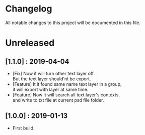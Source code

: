 # Changelog

All notable changes to this project will be documented in this file.

# Unreleased

## [1.1.0] : 2019-04-04

+ [Fix] Now it will turn other text layer off.  
 But the text layer should'nt be export.
+ [Feature] It it found same name text layer in a group,  
 it will export with layer at same time.
+ [Feature] Now it will search all text layer's contexts,  
 and write to txt file at current psd file folder.

## [1.0.0] : 2019-01-13

+ First build.